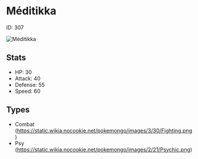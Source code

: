 # Méditikka


ID: 307

![](https://raw.githubusercontent.com/PokeAPI/sprites/master/sprites/pokemon/other/official-artwork/307.png "Méditikka")

## Stats


 - HP: 30
 - Attack: 40
 - Defense: 55
 - Speed: 60

## Types


 - Combat (https://static.wikia.nocookie.net/pokemongo/images/3/30/Fighting.png)
 - Psy (https://static.wikia.nocookie.net/pokemongo/images/2/21/Psychic.png)
